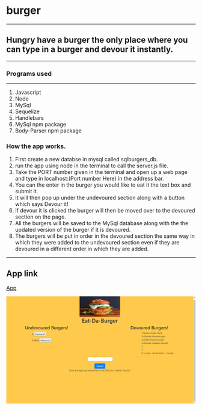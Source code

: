 # burger
--------

## Hungry have a burger the only place where you can type in a burger and devour it instantly.
---------

### Programs used
---------

1. Javascript
2. Node
3. MySql
4. Sequelize
5. Handlebars
6. MySql npm package
7. Body-Parser npm package

### How the app works.

1. First create a new databse in mysql called sqlburgers_db.
2. run the app using node in the terminal to call the server.js file.
3. Take the PORT number given in the terminal and open up a web page and type in localhost:(Port number Here) in the address bar.
4. You can the enter in the burger you would like to eat it the text box and submit it.
5. It will then pop up under the undevoured section along with a button which says Devour it!
6. If devour it is clicked the burger will then be moved over to the devoured section on the page.
7. All the burgers will be saved to the MySql database along with the the updated version of the burger if it is devoured.
8. The burgers will be put in order in the devoured section the same way in which they were added to the undevoured section even if they are devoured in a different order in which they are added.

-----------------
## App link
[App](https://intense-garden-77079.herokuapp.com/)

![Burger](public/assets/img/readmeBurger.png)